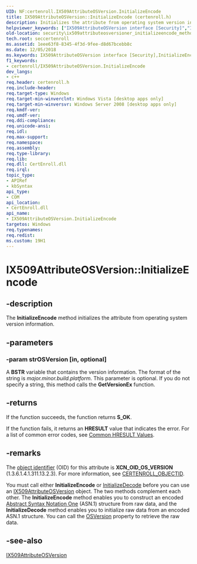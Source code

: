 ```yaml
---
UID: NF:certenroll.IX509AttributeOSVersion.InitializeEncode
title: IX509AttributeOSVersion::InitializeEncode (certenroll.h)
description: Initializes the attribute from operating system version information.
helpviewer_keywords: ["IX509AttributeOSVersion interface [Security]","InitializeEncode method","IX509AttributeOSVersion.InitializeEncode","IX509AttributeOSVersion::InitializeEncode","InitializeEncode","InitializeEncode method [Security]","InitializeEncode method [Security]","IX509AttributeOSVersion interface","certenroll/IX509AttributeOSVersion::InitializeEncode","security.ix509attributeosversioner_initializeencode_method"]
old-location: security\ix509attributeosversioner_initializeencode_method.htm
tech.root: seccertenroll
ms.assetid: 1eee63f8-8345-4f3d-9fee-d8d67bcebb8c
ms.date: 12/05/2018
ms.keywords: IX509AttributeOSVersion interface [Security],InitializeEncode method, IX509AttributeOSVersion.InitializeEncode, IX509AttributeOSVersion::InitializeEncode, InitializeEncode, InitializeEncode method [Security], InitializeEncode method [Security],IX509AttributeOSVersion interface, certenroll/IX509AttributeOSVersion::InitializeEncode, security.ix509attributeosversioner_initializeencode_method
f1_keywords:
- certenroll/IX509AttributeOSVersion.InitializeEncode
dev_langs:
- c++
req.header: certenroll.h
req.include-header: 
req.target-type: Windows
req.target-min-winverclnt: Windows Vista [desktop apps only]
req.target-min-winversvr: Windows Server 2008 [desktop apps only]
req.kmdf-ver: 
req.umdf-ver: 
req.ddi-compliance: 
req.unicode-ansi: 
req.idl: 
req.max-support: 
req.namespace: 
req.assembly: 
req.type-library: 
req.lib: 
req.dll: CertEnroll.dll
req.irql: 
topic_type:
- APIRef
- kbSyntax
api_type:
- COM
api_location:
- CertEnroll.dll
api_name:
- IX509AttributeOSVersion.InitializeEncode
targetos: Windows
req.typenames: 
req.redist: 
ms.custom: 19H1
---
```


# IX509AttributeOSVersion::InitializeEncode


## -description


The <b>InitializeEncode</b> method initializes the attribute from operating system version information.


## -parameters




### -param strOSVersion [in, optional]

A <b>BSTR</b> variable that contains the version information. The format of the string is <i>major.minor.build.platform</i>. This parameter is optional. If you do not specify a string, this method calls the <b>GetVersionEx</b> function.


## -returns



If the function succeeds, the function returns <b>S_OK</b>.

If the function fails, it returns an <b>HRESULT</b> value that indicates the error. For a list of common error codes, see <a href="https://docs.microsoft.com/windows/desktop/SecCrypto/common-hresult-values">Common HRESULT Values</a>.




## -remarks



The <a href="https://docs.microsoft.com/windows/desktop/SecGloss/o-gly">object identifier</a> (OID) for this attribute is <b>XCN_OID_OS_VERSION</b> (1.3.6.1.4.1.311.13.2.3). For more information, see <a href="https://docs.microsoft.com/windows/desktop/api/certenroll/ne-certenroll-certenroll_objectid">CERTENROLL_OBJECTID</a>.

You must call either <b>InitializeEncode</b> or <a href="https://docs.microsoft.com/windows/desktop/api/certenroll/nf-certenroll-ix509attributeosversion-initializedecode">InitializeDecode</a> before you can use an <a href="https://docs.microsoft.com/windows/desktop/api/certenroll/nn-certenroll-ix509attributeosversion">IX509AttributeOSVersion</a> object. The two methods complement each other. The <b>InitializeEncode</b> method enables you to construct an encoded <a href="https://docs.microsoft.com/windows/desktop/SecGloss/a-gly">Abstract Syntax Notation One</a> (ASN.1) structure from raw data, and the <b>InitializeDecode</b> method enables you to initialize raw data from an encoded ASN.1 structure. You can call the <a href="https://docs.microsoft.com/windows/desktop/api/certenroll/nf-certenroll-ix509attributeosversion-get_osversion">OSVersion</a> property to retrieve the raw data.




## -see-also




<a href="https://docs.microsoft.com/windows/desktop/api/certenroll/nn-certenroll-ix509attributeosversion">IX509AttributeOSVersion</a>
 

 


